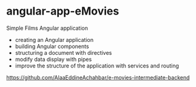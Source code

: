 # angular-app-eMovies
Simple Films Angular application

- creating an Angular application
- building Angular components
- structuring a document with directives
- modify data display with pipes
- improve the structure of the application with services and routing


https://github.com/AlaaEddineAchahbar/e-movies-intermediate-backend
